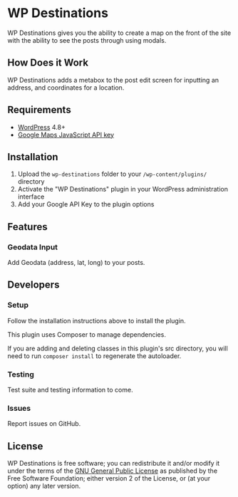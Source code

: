 WP Destinations
===============

WP Destinations gives you the ability to create a map on the front of the site with the ability to see the posts through using modals.

## How Does it Work

WP Destinations adds a metabox to the post edit screen for inputting an address, and coordinates for a location.

## Requirements

* [WordPress](http://wordpress.org) 4.8+
* [Google Maps JavaScript API key](https://developers.google.com/maps/documentation/javascript/get-api-key)

## Installation

1. Upload the `wp-destinations` folder to your `/wp-content/plugins/` directory
2. Activate the \"WP Destinations\" plugin in your WordPress administration interface
3. Add your Google API Key to the plugin options

## Features

### Geodata Input

Add Geodata (address, lat, long) to your posts.

## Developers

### Setup

Follow the installation instructions above to install the plugin.

This plugin uses Composer to manage dependencies.

If you are adding and deleting classes in this plugin's src directory, you will need to run `composer install` to regenerate the autoloader.

### Testing

Test suite and testing information to come.

### Issues

Report issues on GitHub.

## License

WP Destinations is free software; you can redistribute it and/or modify it under the terms of the [GNU General Public License](http://www.gnu.org/licenses/gpl-2.0.html) as published by the Free Software Foundation; either version 2 of the License, or (at your option) any later version.